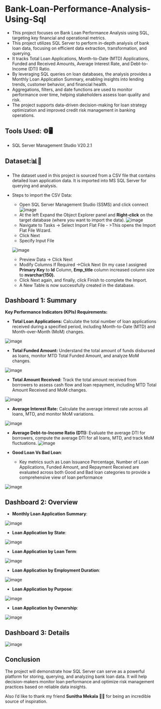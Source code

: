 # Bank-Loan-Performance-Analysis-Using-Sql
- This project focuses on Bank Loan Performance Analysis using SQL, targeting key financial and operational metrics.
- This project utilizes SQL Server to perform in-depth analysis of bank loan data, focusing on efficient data extraction, transformation, and querying.
- It tracks Total Loan Applications, Month-to-Date (MTD) Applications, Funded and Received Amounts, Average Interest Rate, and Debt-to-Income (DTI) Ratio.
- By leveraging SQL queries on loan databases, the analysis provides a Monthly Loan Application Summary, enabling insights into lending trends, customer behavior, and 
  financial health.
- Aggregations, filters, and date functions are used to monitor performance over time, helping stakeholders assess loan quality and risk.
- The project supports data-driven decision-making for loan strategy optimization and improved credit risk management in banking operations.
## Tools Used: ⚙️🖥️
- SQL Server Management Studio V20.2.1
## Dataset:📊📁
- The dataset used in this project is sourced from a CSV file that contains detailed loan application data. It is imported into MS SQL Server for querying and 
 analysis.
- Steps to import the CSV Data:
   - Open SQL Server Management Studio (SSMS) and click connect
     ![image](https://github.com/user-attachments/assets/ec607e15-c391-4e36-bec8-df86161e74c8)
   - At the left Expand the Object Explorer panel and **Right-click** on the target database (where you want to import the data).
     ![image](https://github.com/user-attachments/assets/de3b3378-d3c0-4ad6-b703-6651133d6c53)
   - Navigate to Tasks → Select Import Flat File - >This opens the Import Flat File Wizard.
   - Click Next
   - Specify Input File
     
    ![image](https://github.com/user-attachments/assets/4283fe47-783b-4cb5-a519-42343d8123a1)

   - Preview Data -> Click Next
   - Modify Columns If Required ->Click Next (In my case I assigned **Primary Key** to **Id** Column, **Emp_title** column increased column size to **nvarchar(150).**
   - Click Next again, and finally, click Finish to complete the Import.
   - A New Table is now successfully created in the database.

## Dashboard 1: Summary
**Key Performance Indicators (KPIs) Requirements:**
- **Total Loan Applications:** Calculate the total number of loan applications received during a specified period, including Month-to-Date (MTD) and Month-over-Month (MoM) changes.

![image](https://github.com/user-attachments/assets/e605c321-9d60-4b3d-939f-2097ae974f32)

- **Total Funded Amount:** Understand the total amount of funds disbursed as loans, monitor MTD Total Funded Amount, and analyze MoM changes.

![image](https://github.com/user-attachments/assets/62d24f3c-d909-4e6d-bdc9-6084e7094ca1)

- **Total Amount Received:** Track the total amount received from borrowers to assess cash flow and loan repayment, including MTD Total Amount Received and MoM changes.

![image](https://github.com/user-attachments/assets/2d7fbfb1-6491-4224-b5c8-d111252d756b)

- **Average Interest Rate:** Calculate the average interest rate across all loans, MTD, and monitor MoM variations.

![image](https://github.com/user-attachments/assets/83121c04-c01b-408f-9e86-b76bc157c7c2)

- **Average Debt-to-Income Ratio (DTI):** Evaluate the average DTI for borrowers, compute the average DTI for all loans, MTD, and track MoM fluctuations.
![image](https://github.com/user-attachments/assets/29b6cda3-5d14-47df-9f97-a5848a118332)

- **Good Loan Vs Bad Loan**:
  - Key metrics such as Loan Issuance Percentage, Number of Loan Applications, Funded Amount, and Repayment Received are evaluated across both Good and Bad loan 
   categories to provide a comprehensive view of loan performance

![image](https://github.com/user-attachments/assets/f8a20652-690c-4e57-8108-7a208b532399)

## Dashboard 2: Overview 

- **Monthly Loan Application Summary**:

![image](https://github.com/user-attachments/assets/e402e3e4-7fe2-438f-9993-d13650513874)

- **Loan Application by State**:
  
![image](https://github.com/user-attachments/assets/b15265c2-5fca-4333-aaad-278ba9b312d4)

- **Loan Application by Loan Term**:
  
![image](https://github.com/user-attachments/assets/63ee816a-d95e-4cf2-8d21-00e53b498f77)

- **Loan Application by Employment Duration**:

![image](https://github.com/user-attachments/assets/b5632604-a5ad-4289-82ed-f15988e20542)

- **Loan Application by Purpose**:
  
![image](https://github.com/user-attachments/assets/6b723c51-1e4b-48fb-bc86-535695dd6a05)

- **Loan Application by Ownership**:
  
![image](https://github.com/user-attachments/assets/dc6f9045-8928-44c8-aa8f-ff6151869a72)

## Dashboard 3: Details

![image](https://github.com/user-attachments/assets/2d7c4af1-8686-4a11-9d00-10d151931fdd)

## Conclusion
The project will demonstrate how SQL Server can serve as a powerful platform for storing, querying, and analyzing bank loan data. It will help decision-makers monitor loan performance and optimize risk management practices based on reliable data insights.

Also I’d like to thank my friend **Sunitha Mekala** 👫🙏 for being an incredible source of inspiration.
